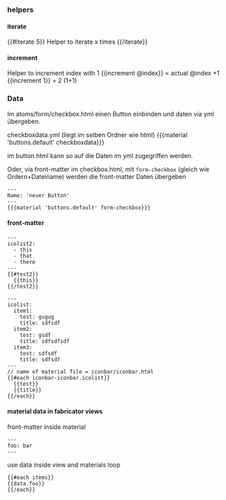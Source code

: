 ### helpers

#### iterate
{{#iterate 5}}
  Helper to iterate x times
{{/iterate}}

#### increment
Helper to increment index with 1
{{increment @index}} = actual @index +1
{{increment 1}} = 2 (1+1)

### Data
Im atoms/form/checkbox.html einen Button einbinden und daten via yml übergeben.

checkboxdata.yml (liegt im selben Ordner wie html)
{{{material 'buttons.default' checkboxdata}}}

im button.html kann so auf die Daten im yml zugegriffen werden.

Oder, via front-matter im checkbox.html, mit ```form-checkbox``` (gleich wie Ordern+Dateiname) werden die front-matter Daten übergeben

```
---
Name: 'neuer Button'
---
{{{material 'buttons.default' form-checkbox}}}
```


#### front-matter
```
---
icolist2:
  - this
  - that
  - there
---
{{#test2}}
  {{this}}
{{/test2}}

```

```
---
icolist:
  item1:
    test: gugug
    title: sdfsdf
  item2:
    test: gsdf
    title: sdfsdfsdf
  item3:
    test: sdfsdf
    title: sdfsdf
---
// name of material file = iconbar/iconbar.html
{{#each iconbar-iconbar.icolist}}
  {{test}}
  {{title}}
{{/each}}

```

#### material data in fabricator views
front-matter inside material

    ---
    foo: bar
    ---

use data inside view and materials loop

    {{#each items}}
    {{data.foo}}
    {{/each}}
